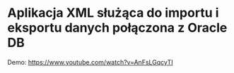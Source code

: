 # Aplikacja XML służąca do importu i eksportu danych połączona z Oracle DB

Demo: https://www.youtube.com/watch?v=AnFsLGqcyTI
